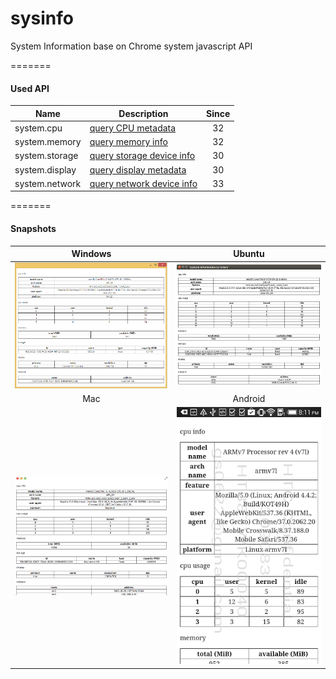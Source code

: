 sysinfo
=======

System Information base on Chrome system javascript API

=======
#### Used API

| Name          | Description                   | Since |
|---------------|-------------------------------|:-----:|
| system.cpu    | [query CPU metadata](https://developer.chrome.com/apps/system.cpu)            | 32    |
| system.memory | [query memory info](https://developer.chrome.com/apps/system.memory)          | 32    |
| system.storage| [query storage device info](https://developer.chrome.com/apps/system.storage) | 30    |
| system.display| [query display metadata](https://developer.chrome.com/apps/system.display)    | 30    |
| system.network| [query network device info](https://developer.chrome.com/apps/system.network) | 33    |

=======
#### Snapshots

| Windows    | Ubuntu     |
|:----------:|:----------:|
| ![windows](assets/windows.png) | ![ubuntu](assets/ubuntu.png) |
| Mac        | Android    |
| ![mac](assets/mac.png) | ![android](assets/android.png) |
